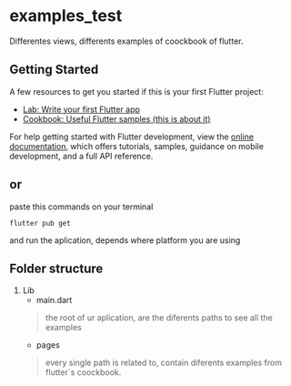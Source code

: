 # examples_test

Differentes views, differents examples of coockbook of flutter.

## Getting Started

A few resources to get you started if this is your first Flutter project:

- [Lab: Write your first Flutter app](https://docs.flutter.dev/get-started/codelab)
- [Cookbook: Useful Flutter samples (this is about it)](https://docs.flutter.dev/cookbook)

For help getting started with Flutter development, view the
[online documentation](https://docs.flutter.dev/), which offers tutorials,
samples, guidance on mobile development, and a full API reference.
## or

paste this commands on your terminal
```
flutter pub get
```
and run the aplication, depends where platform you are using

## Folder structure
1. Lib
    - main.dart 
    > the root of ur aplication, are the diferents paths to see all the examples
    - pages
    > every single path is related to, contain diferents examples from flutter´s coockbook.
[^1]: the others folders are explaned in the oficial flutter's documentation, if you want to learn more about it plese go to the top of the page.
